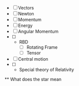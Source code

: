 - [ ] Vectors
- [ ] Newton
- [ ] Momentum
- [ ] Energy
- [ ] Angular Momentum
- [ ] * RBD
    - [ ] Rotating Frame
    - [ ]  Tensor
- [ ] Central motion
- [ ] * Special theory of Relativity

** What does the star mean
